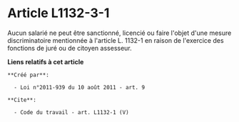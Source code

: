 # Article L1132-3-1

Aucun salarié ne peut être sanctionné, licencié ou faire l'objet d'une mesure discriminatoire mentionnée à l'article L.
1132-1 en raison de l'exercice des fonctions de juré ou de citoyen assesseur.

**Liens relatifs à cet article**

	**Créé par**:

	  - Loi n°2011-939 du 10 août 2011 - art. 9

	**Cite**:

	  - Code du travail - art. L1132-1 (V)
